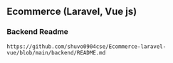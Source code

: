 ## Ecommerce (Laravel, Vue js)

### Backend Readme
    https://github.com/shuvo0904cse/Ecommerce-laravel-vue/blob/main/backend/README.md
